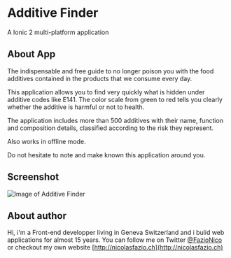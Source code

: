 
# Additive Finder
A Ionic 2 multi-platform application

## About App
The indispensable and free guide to no longer poison you with the food additives contained in the products that we consume every day.

This application allows you to find very quickly what is hidden under additive codes like E141.
The color scale from green to red tells you clearly whether the additive is harmful or not to health.

The application includes more than 500 additives with their name, function and composition details, classified according to the risk they represent.

Also works in offline mode.

Do not hesitate to note and make known this application around you.

## Screenshot
![Image of Additive Finder](http://nicolasfazio.ch/wp/wp-content/uploads/2016/11/AdditiveFinder-mokup-app-web.png)

## About author
Hi, i'm a Front-end developper living in Geneva Switzerland and i bulid web applications for almost 15 years.
You can follow me on Twitter [@FazioNico](https://twitter.com/FazioNico) or checkout my own website [http://nicolasfazio.ch](http://nicolasfazio.ch)

